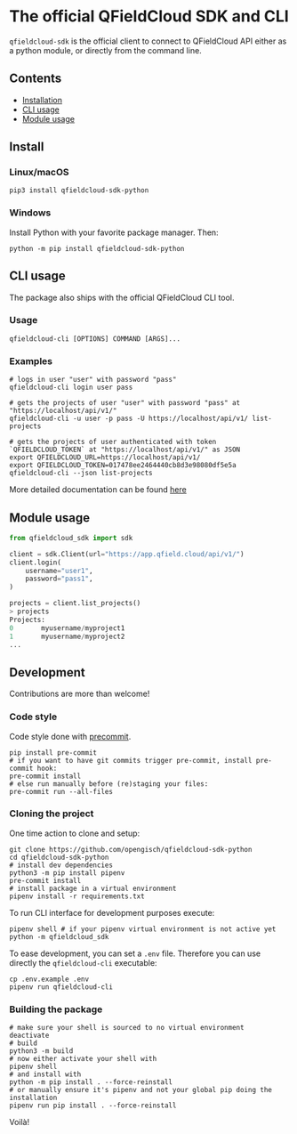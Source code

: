 # The official QFieldCloud SDK and CLI

`qfieldcloud-sdk` is the official client to connect to QFieldCloud API either as a python module, or directly from the command line.

## Contents

- [Installation](#install)
- [CLI usage](#cli-usage)
- [Module usage](#module-usage)

## Install

### Linux/macOS

    pip3 install qfieldcloud-sdk-python

### Windows

Install Python with your favorite package manager. Then:

    python -m pip install qfieldcloud-sdk-python

## CLI usage

The package also ships with the official QFieldCloud CLI tool.

### Usage

```
qfieldcloud-cli [OPTIONS] COMMAND [ARGS]...
```

### Examples

```shell
# logs in user "user" with password "pass"
qfieldcloud-cli login user pass

# gets the projects of user "user" with password "pass" at "https://localhost/api/v1/"
qfieldcloud-cli -u user -p pass -U https://localhost/api/v1/ list-projects

# gets the projects of user authenticated with token `QFIELDCLOUD_TOKEN` at "https://localhost/api/v1/" as JSON
export QFIELDCLOUD_URL=https://localhost/api/v1/
export QFIELDCLOUD_TOKEN=017478ee2464440cb8d3e98080df5e5a
qfieldcloud-cli --json list-projects
```

More detailed documentation can be found [here](https://docs.qfield.org/reference/qfieldcloud/sdk/)

## Module usage

```python
from qfieldcloud_sdk import sdk

client = sdk.Client(url="https://app.qfield.cloud/api/v1/")
client.login(
    username="user1",
    password="pass1",
)

projects = client.list_projects()
> projects
Projects:
0       myusername/myproject1
1       myusername/myproject2
...
```

## Development

Contributions are more than welcome!

### Code style

Code style done with [precommit](https://pre-commit.com/).

```
pip install pre-commit
# if you want to have git commits trigger pre-commit, install pre-commit hook:
pre-commit install
# else run manually before (re)staging your files:
pre-commit run --all-files
```

### Cloning the project

One time action to clone and setup:

```shell
git clone https://github.com/opengisch/qfieldcloud-sdk-python
cd qfieldcloud-sdk-python
# install dev dependencies
python3 -m pip install pipenv
pre-commit install
# install package in a virtual environment
pipenv install -r requirements.txt
```
To run CLI interface for development purposes execute:

```shell
pipenv shell # if your pipenv virtual environment is not active yet
python -m qfieldcloud_sdk
```
To ease development, you can set a `.env` file. Therefore you can use directly the `qfieldcloud-cli` executable:
```
cp .env.example .env
pipenv run qfieldcloud-cli
```

### Building the package

```shell
# make sure your shell is sourced to no virtual environment
deactivate
# build
python3 -m build
# now either activate your shell with
pipenv shell
# and install with
python -m pip install . --force-reinstall
# or manually ensure it's pipenv and not your global pip doing the installation
pipenv run pip install . --force-reinstall
```
Voilà!
